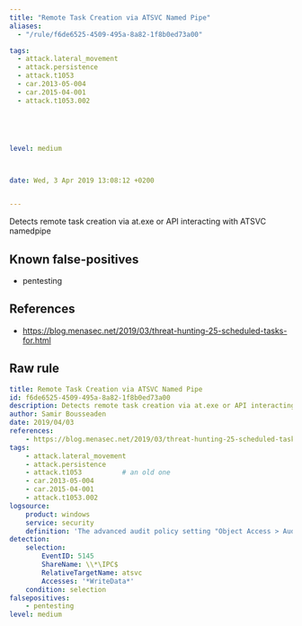 ```yaml
---
title: "Remote Task Creation via ATSVC Named Pipe"
aliases:
  - "/rule/f6de6525-4509-495a-8a82-1f8b0ed73a00"

tags:
  - attack.lateral_movement
  - attack.persistence
  - attack.t1053
  - car.2013-05-004
  - car.2015-04-001
  - attack.t1053.002





level: medium



date: Wed, 3 Apr 2019 13:08:12 +0200


---
```


Detects remote task creation via at.exe or API interacting with ATSVC namedpipe

<!--more-->


## Known false-positives

* pentesting



## References

* https://blog.menasec.net/2019/03/threat-hunting-25-scheduled-tasks-for.html


## Raw rule
```yaml
title: Remote Task Creation via ATSVC Named Pipe
id: f6de6525-4509-495a-8a82-1f8b0ed73a00
description: Detects remote task creation via at.exe or API interacting with ATSVC namedpipe
author: Samir Bousseaden
date: 2019/04/03
references:
    - https://blog.menasec.net/2019/03/threat-hunting-25-scheduled-tasks-for.html
tags:
    - attack.lateral_movement
    - attack.persistence
    - attack.t1053          # an old one
    - car.2013-05-004
    - car.2015-04-001
    - attack.t1053.002
logsource:
    product: windows
    service: security
    definition: 'The advanced audit policy setting "Object Access > Audit Detailed File Share" must be configured for Success/Failure'
detection:
    selection:
        EventID: 5145
        ShareName: \\*\IPC$
        RelativeTargetName: atsvc
        Accesses: '*WriteData*'
    condition: selection
falsepositives:
    - pentesting
level: medium

```
